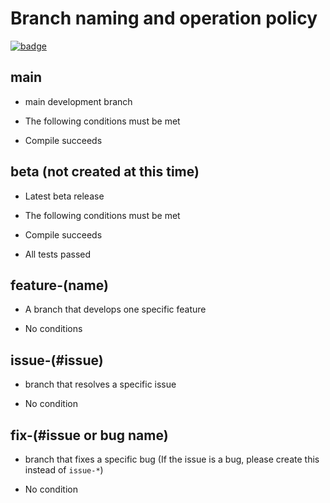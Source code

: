 # Branch naming and operation policy

[![badge](https://img.shields.io/endpoint.svg?url=https%3A%2F%2Fgezf7g7pd5.execute-api.ap-northeast-1.amazonaws.com%2Fdefault%2Fsource_up_to_date%3Fowner%3Derg-lang%26repos%3Derg%26ref%3Dmain%26path%3Ddoc/EN/dev_guide/branches.md%26commit_hash%3Dfc7a25a8d86c208fb07beb70ccc19e4722c759d3)](https://gezf7g7pd5.execute-api.ap-northeast-1.amazonaws.com/default/source_up_to_date?owner=erg-lang&repos=erg&ref=main&path=doc/EN/dev_guide/branches.md&commit_hash=fc7a25a8d86c208fb07beb70ccc19e4722c759d3)

## main

* main development branch
* The following conditions must be met

* Compile succeeds

## beta (not created at this time)

* Latest beta release
* The following conditions must be met

* Compile succeeds
* All tests passed

## feature-(name)

* A branch that develops one specific feature

* No conditions

## issue-(#issue)

* branch that resolves a specific issue

* No condition

## fix-(#issue or bug name)

* branch that fixes a specific bug (If the issue is a bug, please create this instead of `issue-*`)

* No condition
